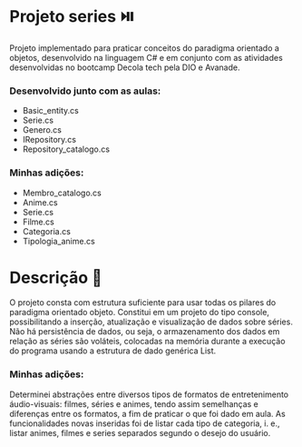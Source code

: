 # Projeto series :play_or_pause_button:

Projeto implementado para praticar conceitos do paradigma orientado a objetos, desenvolvido na linguagem C# e em conjunto com as atividades desenvolvidas no bootcamp Decola tech pela DIO e Avanade.

### Desenvolvido junto com as aulas:

- Basic_entity.cs
- Serie.cs
- Genero.cs
- IRepository.cs
- Repository_catalogo.cs

### Minhas adições:

- Membro_catalogo.cs
- Anime.cs
- Serie.cs
- Filme.cs
- Categoria.cs
- Tipologia_anime.cs



# Descrição :page_with_curl:

O projeto consta com estrutura suficiente para usar todas os pilares do paradigma orientado objeto. Constitui em um projeto do tipo console, possibilitando a inserção, atualização e visualização de dados sobre séries. Não há persistência de dados, ou seja, o armazenamento dos dados em relação as séries são voláteis, colocadas na memória durante a execução do programa usando a estrutura de dado genérica List.



### Minhas adições:

Determinei abstrações entre diversos tipos de formatos de entretenimento áudio-visuais: filmes, séries e animes, tendo assim semelhanças e diferenças entre os formatos, a fim de praticar o que foi dado em aula.  As funcionalidades novas inseridas foi de listar cada tipo de categoria, i. e., listar animes, filmes e series separados segundo o desejo do usuário.